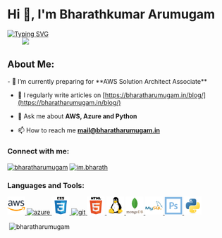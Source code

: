 
<h1 align="left">Hi 👋, I'm Bharathkumar Arumugam</h1>

 <div style="display: inline-block;">
<a href="https://git.io/typing-svg"><img src="https://readme-typing-svg.demolab.com?font=Fira+Code&duration=2000&pause=1000&color=87F79A&multiline=true&width=435&height=120&lines=%E2%98%81%EF%B8%8F+AWS+Cloud+Enthusiast;%F0%9F%91%A8%E2%80%8D%F0%9F%92%BB+6%2B+Years+Experience+in+IT;%F0%9F%94%8D+Inquisitive+%26+Curious;%F0%9F%94%A5+Self-motivated" alt="Typing SVG" /></a>
 <span style="display: flex; justify-content: center; align-items: center;">
      <img align='right' src="https://tenor.com/view/programmer-gif-19019116" width='30%'/>
  <span>
  </div>

<h2>About Me: </h2>
- 🌱 I’m currently preparing for **AWS Solution Architect Associate**

- 📝 I regularly write articles on [https://bharatharumugam.in/blog/](https://bharatharumugam.in/blog/)

- 💬 Ask me about **AWS, Azure and Python**

- 📫 How to reach me **mail@bharatharumugam.in**

<h3 align="left">Connect with me:</h3>
<p align="left">
<a href="https://linkedin.com/in/bharatharumugam" target="blank"><img align="center" src="https://raw.githubusercontent.com/rahuldkjain/github-profile-readme-generator/master/src/images/icons/Social/linked-in-alt.svg" alt="bharatharumugam" height="30" width="40" /></a>
<a href="https://instagram.com/im.bharath" target="blank"><img align="center" src="https://raw.githubusercontent.com/rahuldkjain/github-profile-readme-generator/master/src/images/icons/Social/instagram.svg" alt="im.bharath" height="30" width="40" /></a>
</p>

<h3 align="left">Languages and Tools:</h3>
<p align="left"> <a href="https://aws.amazon.com" target="_blank" rel="noreferrer"> <img src="https://raw.githubusercontent.com/devicons/devicon/master/icons/amazonwebservices/amazonwebservices-original-wordmark.svg" alt="aws" width="40" height="40"/> </a> <a href="https://azure.microsoft.com/en-in/" target="_blank" rel="noreferrer"> <img src="https://www.vectorlogo.zone/logos/microsoft_azure/microsoft_azure-icon.svg" alt="azure" width="40" height="40"/> </a> <a href="https://www.w3schools.com/css/" target="_blank" rel="noreferrer"> <img src="https://raw.githubusercontent.com/devicons/devicon/master/icons/css3/css3-original-wordmark.svg" alt="css3" width="40" height="40"/> </a> <a href="https://git-scm.com/" target="_blank" rel="noreferrer"> <img src="https://www.vectorlogo.zone/logos/git-scm/git-scm-icon.svg" alt="git" width="40" height="40"/> </a> <a href="https://www.w3.org/html/" target="_blank" rel="noreferrer"> <img src="https://raw.githubusercontent.com/devicons/devicon/master/icons/html5/html5-original-wordmark.svg" alt="html5" width="40" height="40"/> </a> <a href="https://www.linux.org/" target="_blank" rel="noreferrer"> <img src="https://raw.githubusercontent.com/devicons/devicon/master/icons/linux/linux-original.svg" alt="linux" width="40" height="40"/> </a> <a href="https://www.mongodb.com/" target="_blank" rel="noreferrer"> <img src="https://raw.githubusercontent.com/devicons/devicon/master/icons/mongodb/mongodb-original-wordmark.svg" alt="mongodb" width="40" height="40"/> </a> <a href="https://www.mysql.com/" target="_blank" rel="noreferrer"> <img src="https://raw.githubusercontent.com/devicons/devicon/master/icons/mysql/mysql-original-wordmark.svg" alt="mysql" width="40" height="40"/> </a> <a href="https://www.photoshop.com/en" target="_blank" rel="noreferrer"> <img src="https://raw.githubusercontent.com/devicons/devicon/master/icons/photoshop/photoshop-line.svg" alt="photoshop" width="40" height="40"/> </a> <a href="https://www.python.org" target="_blank" rel="noreferrer"> <img src="https://raw.githubusercontent.com/devicons/devicon/master/icons/python/python-original.svg" alt="python" width="40" height="40"/> </a> </p>

<p>&nbsp;<img align="center" src="https://github-readme-stats.vercel.app/api?username=bharatharumugam&show_icons=true&locale=en" alt="bharatharumugam" /></p>
